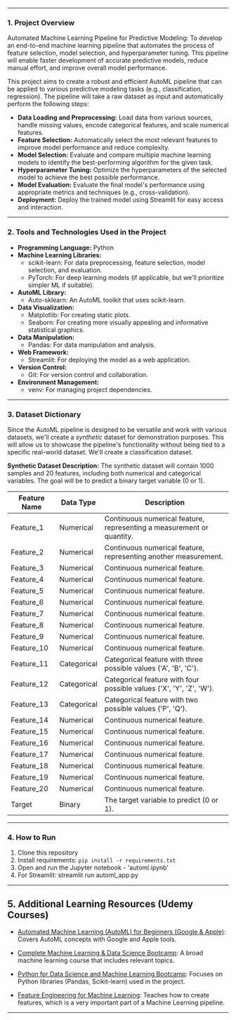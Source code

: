 
* * *

### 1. Project Overview

Automated Machine Learning Pipeline for Predictive Modeling: To develop an end-to-end machine learning pipeline that automates the process of feature selection, model selection, and hyperparameter tuning. This pipeline will enable faster development of accurate predictive models, reduce manual effort, and improve overall model performance.

This project aims to create a robust and efficient AutoML pipeline that can be applied to various predictive modeling tasks (e.g., classification, regression). The pipeline will take a raw dataset as input and automatically perform the following steps:
*   **Data Loading and Preprocessing:** Load data from various sources, handle missing values, encode categorical features, and scale numerical features.
*   **Feature Selection:** Automatically select the most relevant features to improve model performance and reduce complexity.
*   **Model Selection:** Evaluate and compare multiple machine learning models to identify the best-performing algorithm for the given task.
*   **Hyperparameter Tuning:** Optimize the hyperparameters of the selected model to achieve the best possible performance.
*   **Model Evaluation:** Evaluate the final model's performance using appropriate metrics and techniques (e.g., cross-validation).
*   **Deployment:** Deploy the trained model using Streamlit for easy access and interaction.

* * *

### 2. Tools and Technologies Used in the Project

*   **Programming Language:** Python
*   **Machine Learning Libraries:**
    *   scikit-learn: For data preprocessing, feature selection, model selection, and evaluation.
    *   PyTorch: For deep learning models (if applicable, but we'll prioritize simpler ML if suitable).
*   **AutoML Library:**
    *   Auto-sklearn: An AutoML toolkit that uses scikit-learn.
*   **Data Visualization:**
    *   Matplotlib: For creating static plots.
    *   Seaborn: For creating more visually appealing and informative statistical graphics.
*   **Data Manipulation:**
    *   Pandas: For data manipulation and analysis.
*   **Web Framework:**
    *   Streamlit: For deploying the model as a web application.
*   **Version Control:**
    *   Git: For version control and collaboration.
*   **Environment Management:**
    *   venv: For managing project dependencies.
        
* * *

### 3. Dataset Dictionary

Since the AutoML pipeline is designed to be versatile and work with various datasets, we'll create a _synthetic_ dataset for demonstration purposes. This will allow us to showcase the pipeline's functionality without being tied to a specific real-world dataset. We'll create a classification dataset.

**Synthetic Dataset Description:**
The synthetic dataset will contain 1000 samples and 20 features, including both numerical and categorical variables. The goal will be to predict a binary target variable (0 or 1).

| Feature Name | Data Type | Description |
| --- | --- | --- |
| Feature_1 | Numerical | Continuous numerical feature, representing a measurement or quantity. |
| Feature_2 | Numerical | Continuous numerical feature, representing another measurement. |
| Feature_3 | Numerical | Continuous numerical feature. |
| Feature_4 | Numerical | Continuous numerical feature. |
| Feature_5 | Numerical | Continuous numerical feature. |
| Feature_6 | Numerical | Continuous numerical feature. |
| Feature_7 | Numerical | Continuous numerical feature. |
| Feature_8 | Numerical | Continuous numerical feature. |
| Feature_9 | Numerical | Continuous numerical feature. |
| Feature_10 | Numerical | Continuous numerical feature. |
| Feature_11 | Categorical | Categorical feature with three possible values ('A', 'B', 'C'). |
| Feature_12 | Categorical | Categorical feature with four possible values ('X', 'Y', 'Z', 'W'). |
| Feature_13 | Categorical | Categorical feature with two possible values ('P', 'Q'). |
| Feature_14 | Numerical | Continuous numerical feature. |
| Feature_15 | Numerical | Continuous numerical feature. |
| Feature_16 | Numerical | Continuous numerical feature. |
| Feature_17 | Numerical | Continuous numerical feature. |
| Feature_18 | Numerical | Continuous numerical feature. |
| Feature_19 | Numerical | Continuous numerical feature. |
| Feature_20 | Numerical | Continuous numerical feature. |
| Target | Binary | The target variable to predict (0 or 1). |

* * *

### 4. How to Run
1. Clone this repository
2. Install requirements: `pip install -r requirements.txt`
3. Open and run the Jupyter notebook - 'automl.ipynb'
4. For Streamlit: streamlit run automl_app.py

* * *

## 5. Additional Learning Resources (Udemy Courses)

*   [Automated Machine Learning (AutoML) for Beginners (Google & Apple)](https://www.udemy.com/course/automated-machine-learning-automl-for-beginners-google-apple/ "null"): Covers AutoML concepts with Google and Apple tools.
    
*   [Complete Machine Learning & Data Science Bootcamp](https://www.udemy.com/course/complete-machine-learning-and-data-science-bootcamp/ "null"): A broad machine learning course that includes relevant topics.
    
*   [Python for Data Science and Machine Learning Bootcamp](https://www.udemy.com/course/python-for-data-science-and-machine-learning-bootcamp/ "null"): Focuses on Python libraries (Pandas, Scikit-learn) used in the project.
    
*   [Feature Engineering for Machine Learning](https://www.udemy.com/course/feature-engineering-for-machine-learning/ "null"): Teaches how to create features, which is a very important part of a Machine Learning pipeline.

* * *